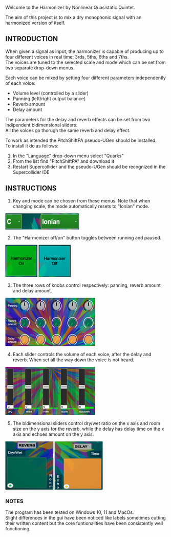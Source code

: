 Welcome to the Harmonizer by Nonlinear Quasistatic Quintet.

The aim of this project is to mix a dry monophonic signal with an harmonized version of itself.

## INTRODUCTION
When given a signal as input, the harmonizer is capable of producing up to four different voices in real time: 3rds, 5ths, 6ths and 7ths.  
The voices are tuned to the selected scale and mode which can be set from two separate drop-down menus.

Each voice can be mixed by setting four different parameters independently of each voice:
- Volume level (controlled by a slider)
- Panning (left/right output balance)
- Reverb amount
- Delay amount

The parameters for the delay and reverb effects can be set from two indipendent bidimensional sliders.   
All the voices go thorugh the same reverb and delay effect.

To work as intended the PitchShiftPA pseudo-UGen should be installed.  
To install it do as follows:  
1. In the "Language" drop-down menu select "Quarks"
2. From the list find "PitchShiftPA" and download it
3. Restart Supercollider and the pseudo-UGen should be recognized in the Supercollider IDE


## INSTRUCTIONS



1. Key and mode can be chosen from these menus. Note that when changing scale, the mode automatically resets to "Ionian" mode.  
<img src="./PNGs/key.png" style="height: 50px; width:230px;"/>

2. The "Harmonizer off/on" button toggles between running and paused.  
<img src="./PNGs/hon.png" style="height: 100px; width:100px;"/>
<img src="./PNGs/hoff.png" style="height: 100px; width:100px;"/>


3. The three rows of knobs control respectively: panning, reverb amount and delay amount.  
<img src="./PNGs/knobs.png" style="height: 150px; width:280px;"/>

4. Each slider controls the volume of each voice, after the delay and reverb. When set all the way down the voice is not heard.  
<img src="./PNGs/sliders.png" style="height: 150px; width:280px;"/>

5. The bidimensional sliders control dry/wet ratio on the x axis and room size on the y axis for the reverb, while the delay has delay time on the x axis and echoes amount on the y axis.  
<img src="./PNGs/reverb.png" style="height: 150px; width:150px;"/>
<img src="./PNGs/delay.png" style="height: 150px; width:150px;"/>

### NOTES

The program has been tested on Windows 10, 11 and MacOs.  
Slight differences in the gui have been noticed like labels sometimes cutting their written content but the core funtionalities have been consistently well functioning.